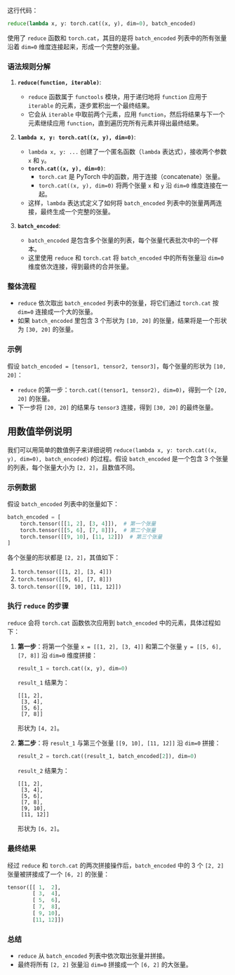 这行代码：

```python
reduce(lambda x, y: torch.cat((x, y), dim=0), batch_encoded)
```

使用了 `reduce` 函数和 `torch.cat`，其目的是将 `batch_encoded` 列表中的所有张量沿着 `dim=0` 维度连接起来，形成一个完整的张量。

### 语法规则分解

1. **`reduce(function, iterable)`**:
   - `reduce` 函数属于 `functools` 模块，用于递归地将 `function` 应用于 `iterable` 的元素，逐步累积出一个最终结果。
   - 它会从 `iterable` 中取前两个元素，应用 `function`，然后将结果与下一个元素继续应用 `function`，直到遍历完所有元素并得出最终结果。

2. **`lambda x, y: torch.cat((x, y), dim=0)`**:
   - `lambda x, y: ...` 创建了一个匿名函数（`lambda` 表达式），接收两个参数 `x` 和 `y`。
   - **`torch.cat((x, y), dim=0)`**:
     - `torch.cat` 是 PyTorch 中的函数，用于连接（concatenate）张量。
     - `torch.cat((x, y), dim=0)` 将两个张量 `x` 和 `y` 沿 `dim=0` 维度连接在一起。
   - 这样，`lambda` 表达式定义了如何将 `batch_encoded` 列表中的张量两两连接，最终生成一个完整的张量。

3. **`batch_encoded`**:
   - `batch_encoded` 是包含多个张量的列表，每个张量代表批次中的一个样本。
   - 这里使用 `reduce` 和 `torch.cat` 将 `batch_encoded` 中的所有张量沿 `dim=0` 维度依次连接，得到最终的合并张量。

### 整体流程

- `reduce` 依次取出 `batch_encoded` 列表中的张量，将它们通过 `torch.cat` 按 `dim=0` 连接成一个大的张量。
- 如果 `batch_encoded` 里包含 3 个形状为 `[10, 20]` 的张量，结果将是一个形状为 `[30, 20]` 的张量。

### 示例

假设 `batch_encoded = [tensor1, tensor2, tensor3]`，每个张量的形状为 `[10, 20]`：

- `reduce` 的第一步：`torch.cat((tensor1, tensor2), dim=0)`，得到一个 `[20, 20]` 的张量。
- 下一步将 `[20, 20]` 的结果与 `tensor3` 连接，得到 `[30, 20]` 的最终张量。

## 用数值举例说明
我们可以用简单的数值例子来详细说明 `reduce(lambda x, y: torch.cat((x, y), dim=0), batch_encoded)` 的过程。假设 `batch_encoded` 是一个包含 3 个张量的列表，每个张量大小为 `[2, 2]`，且数值不同。

### 示例数据

假设 `batch_encoded` 列表中的张量如下：

```python
batch_encoded = [
    torch.tensor([[1, 2], [3, 4]]),  # 第一个张量
    torch.tensor([[5, 6], [7, 8]]),  # 第二个张量
    torch.tensor([[9, 10], [11, 12]])  # 第三个张量
]
```

各个张量的形状都是 `[2, 2]`，其值如下：

1. `torch.tensor([[1, 2], [3, 4]])`
2. `torch.tensor([[5, 6], [7, 8]])`
3. `torch.tensor([[9, 10], [11, 12]])`

### 执行 `reduce` 的步骤

`reduce` 会将 `torch.cat` 函数依次应用到 `batch_encoded` 中的元素，具体过程如下：

1. **第一步**：将第一个张量 `x = [[1, 2], [3, 4]]` 和第二个张量 `y = [[5, 6], [7, 8]]` 沿 `dim=0` 维度拼接：

   ```python
   result_1 = torch.cat((x, y), dim=0)
   ```

   `result_1` 结果为：

   ```
   [[1, 2],
    [3, 4],
    [5, 6],
    [7, 8]]
   ```

   形状为 `[4, 2]`。

2. **第二步**：将 `result_1` 与第三个张量 `[[9, 10], [11, 12]]` 沿 `dim=0` 拼接：

   ```python
   result_2 = torch.cat((result_1, batch_encoded[2]), dim=0)
   ```

   `result_2` 结果为：

   ```
   [[1, 2],
    [3, 4],
    [5, 6],
    [7, 8],
    [9, 10],
    [11, 12]]
   ```

   形状为 `[6, 2]`。

### 最终结果

经过 `reduce` 和 `torch.cat` 的两次拼接操作后，`batch_encoded` 中的 3 个 `[2, 2]` 张量被拼接成了一个 `[6, 2]` 的张量：

```python
tensor([[ 1,  2],
        [ 3,  4],
        [ 5,  6],
        [ 7,  8],
        [ 9, 10],
        [11, 12]])
```

### 总结

- `reduce` 从 `batch_encoded` 列表中依次取出张量并拼接。
- 最终将所有 `[2, 2]` 张量沿 `dim=0` 拼接成一个 `[6, 2]` 的大张量。
